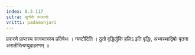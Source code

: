 ```yaml
---
index: 8.3.117
sutra: सुनोतेः स्यसनोः
vritti: padamanjari
---
```


 प्रकरणे प्राप्तस्य सत्वमात्रस्य प्रतिषेधः । न्यष्टौदिति । ठुतो वृद्धिर्लुकि हलिऽ इति वृद्धिः, अभ्यस्थाद्विषोः पृतना अरातीरित्यप्युदाहरणम् ॥